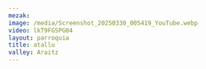 ```yaml
---
mezak:
image: /media/Screenshot_20250330_005419_YouTube.webp
video: lkT9FGSPG04
layout: parroquia
title: atallu
valley: Araitz
---
```

